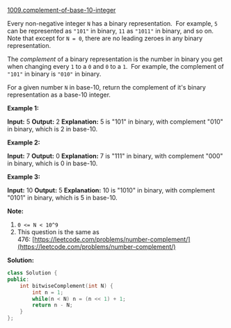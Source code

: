 [1009.complement-of-base-10-integer](https://leetcode.com/problems/complement-of-base-10-integer/)  

Every non-negative integer `N` has a binary representation.  For example, `5` can be represented as `"101"` in binary, `11` as `"1011"` in binary, and so on.  Note that except for `N = 0`, there are no leading zeroes in any binary representation.

The _complement_ of a binary representation is the number in binary you get when changing every `1` to a `0` and `0` to a `1`.  For example, the complement of `"101"` in binary is `"010"` in binary.

For a given number `N` in base-10, return the complement of it's binary representation as a base-10 integer.

**Example 1:**

**Input:** 5
**Output:** 2
**Explanation:** 5 is "101" in binary, with complement "010" in binary, which is 2 in base-10.

**Example 2:**

**Input:** 7
**Output:** 0
**Explanation:** 7 is "111" in binary, with complement "000" in binary, which is 0 in base-10. 

**Example 3:**

**Input:** 10
**Output:** 5
**Explanation:** 10 is "1010" in binary, with complement "0101" in binary, which is 5 in base-10.

**Note:**

1.  `0 <= N < 10^9`
2.  This question is the same as 476: [https://leetcode.com/problems/number-complement/](https://leetcode.com/problems/number-complement/)  



**Solution:**  

```cpp
class Solution {
public:
    int bitwiseComplement(int N) {
        int n = 1;
        while(n < N) n = (n << 1) + 1;
        return n - N;
    }
};
```
      